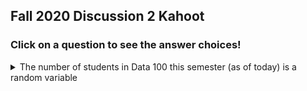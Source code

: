 ## Fall 2020 Discussion 2 Kahoot

### Click on a question to see the answer choices!

<details>
  <summary>
    The number of students in Data 100 this semester (as of today) is a random variable
  </summary>
  
  <br />

  - True
  - False
<details>
  <summary>Answer</summary>

  **False**
</details>

<br />

<details>
  <summary>
    The number of juniors in an SRS of Data 100 students is a random variable
  </summary>
  
  <br />

  - True
  - False
<details>
  <summary>Answer</summary>

  **True**
</details>

<br />

<details>
  <summary>
    What is the distribution of the outcomes of a roll of a 6-sided die?
  </summary>
  
  <br />

  - Bernoulli
  - Binomial
  - Uniform
  - oof idk
<details>
  <summary>Answer</summary>

  **Uniform**
</details>

</details>